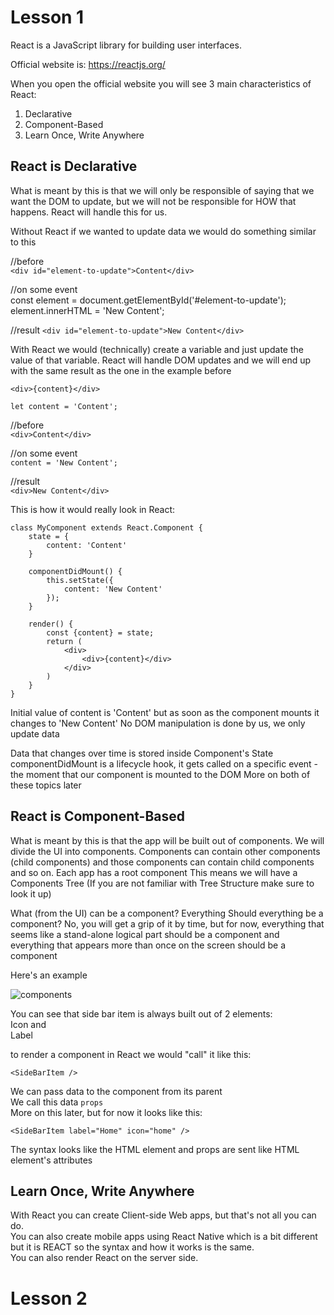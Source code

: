 # Lesson 1

React is a JavaScript library for building user interfaces.

Official website is: https://reactjs.org/

When you open the official website you will see 3 main characteristics of React:
1. Declarative
2. Component-Based
3. Learn Once, Write Anywhere

## React is Declarative

What is meant by this is that we will only be responsible of saying that we want the DOM to update, but we will not be responsible for HOW that happens. React will handle this for us.  

Without React if we wanted to update data we would do something similar to this   
   
//before    
```<div id="element-to-update">Content</div>```  
   
//on some event   
const element = document.getElementById('#element-to-update');   
element.innerHTML = 'New Content';   

//result
```<div id="element-to-update">New Content</div>```    

With React we would (technically) create a variable and just update the value of that variable. React will handle DOM updates and we will end up with the same result as the one in the example before

```<div>{content}</div>```    

```let content = 'Content';```      

//before    
```<div>Content</div>```     

//on some event  
```content = 'New Content';```   

//result  
```<div>New Content</div>```   

This is how it would really look in React:  
```
class MyComponent extends React.Component {
    state = {
        content: 'Content'
    }

    componentDidMount() {
        this.setState({
            content: 'New Content'
        });
    }

    render() {
        const {content} = state;
        return (
            <div>
                <div>{content}</div>
            </div>
        )
    }
}
```

Initial value of content is 'Content' but as soon as the component mounts it changes to 'New Content'
No DOM manipulation is done by us, we only update data

Data that changes over time is stored inside Component's State
componentDidMount is a lifecycle hook, it gets called on a specific event - the moment that our component is mounted to the DOM
More on both of these topics later

## React is Component-Based

What is meant by this is that the app will be built out of components. We will divide the UI into components. Components can contain other components (child components) and those components can contain child components and so on. Each app has a root component
This means we will have a Components Tree (If you are not familiar with Tree Structure make sure to look it up)

What (from the UI) can be a component? Everything
Should everything be a component? No, you will get a grip of it by time, but for now, everything that seems like a stand-alone logical part should be a component and everything that appears more than once on the screen should be a component

Here's an example

![components](https://github.com/kimnovak/react-crash-course/blob/master/react-1/components.jpg?raw=true)

You can see that side bar item is always built out of 2 elements:  
Icon and  
Label

to render a component in React we would "call" it like this:
```
<SideBarItem />
```
  
We can pass data to the component from its parent  
We call this data ```props```  
More on this later, but for now it looks like this:  

```
<SideBarItem label="Home" icon="home" />
```
The syntax looks like the HTML element and props are sent like HTML element's attributes
  
## Learn Once, Write Anywhere  
With React you can create Client-side Web apps, but that's not all you can do.  
You can also create mobile apps using React Native which is a bit different but it is REACT so the syntax and how it works is the same.  
You can also render React on the server side.  

# Lesson 2